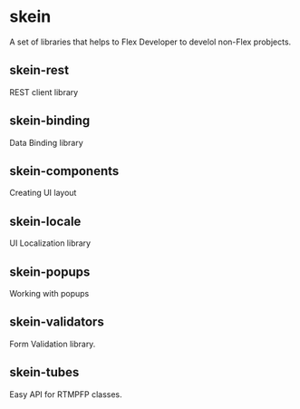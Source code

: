 skein
=====

A set of libraries that helps to Flex Developer to develol non-Flex probjects.

skein-rest
----
REST client library 

skein-binding
----
Data Binding library

skein-components
----
Creating UI layout

skein-locale
----
UI Localization library

skein-popups
----
Working with popups

skein-validators
----
Form Validation library.

skein-tubes
----
Easy API for RTMPFP classes.
